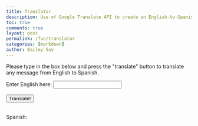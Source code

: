 ```yaml
---
title: Translator
description: Use of Google Translate API to create an English-to-Spanish translator
toc: true
comments: true
layout: post
permalink: /fun/translator
categories: [markdown]
author: Bailey Say
---
```


<title>Translator</title>

<body>
    <div class = "description">
        <p>Please type in the box below and press the "translate" button to translate any message from English to Spanish.</p>
    </div>
    <div class = "input">
        <label>Enter English here: </label>
        <input type="text" id="inputField"><br><br>
        <button id="btn">Translate!</button><br><br>
    </div>
    <div>   
        <p>Spanish:</p>
        <p id="output"></p>
    </div>

</body>

<script type="text/javascript">

        document.getElementById("btn").addEventListener("click", function() {
            
            console.log("successful button call");
            
            const url = 'https://google-translate1.p.rapidapi.com/language/translate/v2';

            const encodedParams = new URLSearchParams();
            let originalText = document.getElementById("inputField").value;
            encodedParams.append("q", originalText);
            encodedParams.append("target", "es");
            encodedParams.append("source", "en");

            const options = {
                method: 'POST',
                headers: {
                    'content-type': 'application/x-www-form-urlencoded',
                    'Accept-Encoding': 'application/gzip',
                    'X-RapidAPI-Key': '251e7161e9mshbf81a60446c0900p11bbc1jsnb82befaa1258',
                    'X-RapidAPI-Host': 'google-translate1.p.rapidapi.com'
                },
                body: encodedParams
            };

            fetch(url, options)
                .then(res => res.json().then (({ data }) => {
                    console.log(data);
                    console.log(data.translations[0].translatedText);
                    document.getElementById("output").innerHTML = data.translations[0].translatedText;
                    console.log("successful fetch");
                }))
                .then(json => console.log(json))
                .catch(err => console.error('error:' + err));
            
        });
        
</script>

